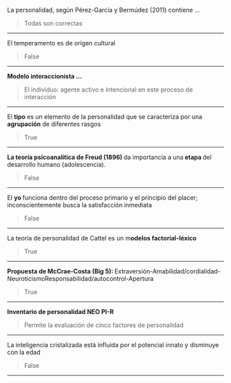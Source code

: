 La personalidad, según Pérez-García y Bermúdez (2011) contiene ...

> Todas son correctas

---
El temperamento es de origen cultural

> False

---
<b>Modelo interaccionista ...</b>

> El individuo: agente activo e intencional en este proceso de interacción

---
El <b>tipo</b> es un elemento de la personalidad que se caracteriza por una<b> agrupación</b> de diferentes rasgos

> True

---
<b>La teoría psicoanalítica de Freud (1896) </b>da importancia a una<b> etapa </b>del desarrollo humano (adolescencia).

> False

---
El <b>yo </b>funciona dentro del proceso primario y el principio del placer; inconscientemente busca la satisfacción inmediata

> False

---
La teoría de personalidad de Cattel es un m<b>odelos factorial-léxico</b>

> True

---
<b>Propuesta de McCrae-Costa (Big 5): </b>Extraversión-Amabilidad/cordialidad-NeuroticismoResponsabilidad/autocontrol-Apertura

> True

---
<b>Inventario de personalidad NEO PI-R</b>

> Permite la evaluación de cinco factores de personalidad

---
La inteligencia cristalizada está influida por el potencial innato y disminuye con la edad

> False

---


